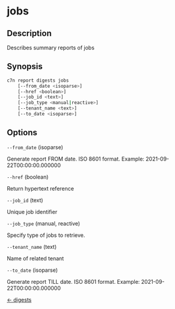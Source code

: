 # jobs

## Description

Describes summary reports of jobs

## Synopsis

```bash
c7n report digests jobs
    [--from_date <isoparse>]
    [--href <boolean>]
    [--job_id <text>]
    [--job_type <manual|reactive>]
    [--tenant_name <text>]
    [--to_date <isoparse>]
```

## Options

`--from_date` (isoparse) 

Generate report FROM date. ISO 8601 format. Example: 2021-09-22T00:00:00.000000

`--href` (boolean) 

Return hypertext reference

`--job_id` (text) 

Unique job identifier

`--job_type` (manual, reactive) 

Specify type of jobs to retrieve.

`--tenant_name` (text) 

Name of related tenant

`--to_date` (isoparse) 

Generate report TILL date. ISO 8601 format. Example: 2021-09-22T00:00:00.000000


[← digests](./index.md)